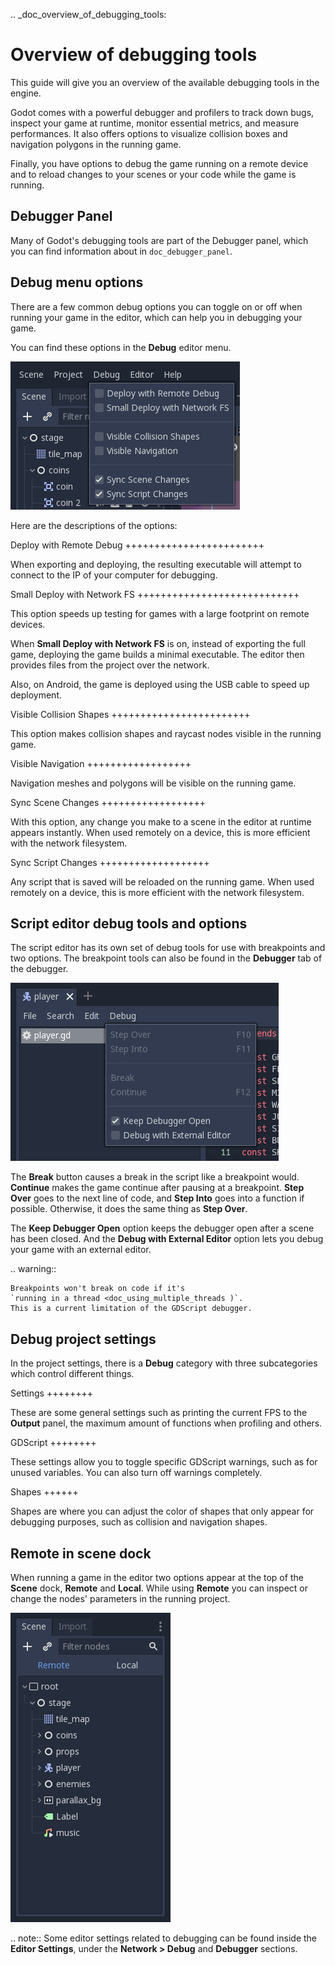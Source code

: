 .. _doc_overview_of_debugging_tools:

Overview of debugging tools
===========================

This guide will give you an overview of the available debugging tools in the
engine.

Godot comes with a powerful debugger and profilers to track down bugs, inspect
your game at runtime, monitor essential metrics, and measure performances.
It also offers options to visualize collision boxes and navigation polygons
in the running game.

Finally, you have options to debug the game running on a remote device
and to reload changes to your scenes or your code while the game is running.

Debugger Panel
--------------

Many of Godot's debugging tools are part of the Debugger panel, which you can
find information about in `doc_debugger_panel`.

Debug menu options
------------------

There are a few common debug options you can toggle on or off when running
your game in the editor, which can help you in debugging your game.

You can find these options in the **Debug** editor menu.

![](img/overview_debug.png)

Here are the descriptions of the options:

Deploy with Remote Debug
++++++++++++++++++++++++

When exporting and deploying, the resulting executable will attempt to connect
to the IP of your computer for debugging.

Small Deploy with Network FS
++++++++++++++++++++++++++++

This option speeds up testing for games with a large footprint on remote devices.

When **Small Deploy with Network FS** is on, instead of exporting the full game,
deploying the game builds a minimal executable. The editor then provides files
from the project over the network.

Also, on Android, the game is deployed using the USB cable to speed up deployment.

Visible Collision Shapes
++++++++++++++++++++++++

This option makes collision shapes and raycast nodes visible in the running game.

Visible Navigation
++++++++++++++++++

Navigation meshes and polygons will be visible on the running game.

Sync Scene Changes
++++++++++++++++++

With this option, any change you make to a scene in the editor at runtime
appears instantly. When used remotely on a device, this is more efficient
with the network filesystem.

Sync Script Changes
+++++++++++++++++++

Any script that is saved will be reloaded on the running game. When used
remotely on a device, this is more efficient with the network filesystem.

Script editor debug tools and options
-------------------------------------

The script editor has its own set of debug tools for use with breakpoints and
two options. The breakpoint tools can also be found in the **Debugger** tab
of the debugger.

![](img/overview_script_editor.png)

The **Break** button causes a break in the script like a breakpoint would.
**Continue** makes the game continue after pausing at a breakpoint.
**Step Over** goes to the next line of code, and **Step Into** goes into
a function if possible. Otherwise, it does the same thing as **Step Over**.

The **Keep Debugger Open** option keeps the debugger open after a scene
has been closed. And the **Debug with External Editor** option lets you
debug your game with an external editor.

.. warning::

    Breakpoints won't break on code if it's
    `running in a thread <doc_using_multiple_threads )`.
    This is a current limitation of the GDScript debugger.

Debug project settings
----------------------

In the project settings, there is a **Debug** category with three subcategories
which control different things.

Settings
++++++++

These are some general settings such as printing the current FPS
to the **Output** panel, the maximum amount of functions when profiling
and others.

GDScript
++++++++

These settings allow you to toggle specific GDScript warnings, such as for
unused variables. You can also turn off warnings completely.

Shapes
++++++

Shapes are where you can adjust the color of shapes that only appear for
debugging purposes, such as collision and navigation shapes.

Remote in scene dock
--------------------

When running a game in the editor two options appear at the top of the **Scene**
dock, **Remote** and **Local**. While using **Remote** you can inspect or change
the nodes' parameters in the running project.

![](img/overview_remote.png)

.. note:: Some editor settings related to debugging can be found inside
          the **Editor Settings**, under the **Network > Debug** and **Debugger** sections.
